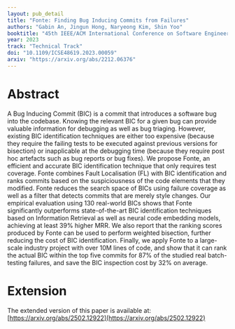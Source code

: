 ```yaml
---
layout: pub_detail
title: "Fonte: Finding Bug Inducing Commits from Failures"
authors: "Gabin An, Jingun Hong, Naryeong Kim, Shin Yoo"
booktitle: "45th IEEE/ACM International Conference on Software Engineering (ICSE'23)"
year: 2023
track: "Technical Track"
doi: "10.1109/ICSE48619.2023.00059"
arxiv: "https://arxiv.org/abs/2212.06376"
---
```


# Abstract

A Bug Inducing Commit (BIC) is a commit that introduces a software bug into the codebase. Knowing the relevant BIC for a given bug can provide valuable information for debugging as well as bug triaging. However, existing BIC identification techniques are either too expensive (because they require the failing tests to be executed against previous versions for bisection) or inapplicable at the debugging time (because they require post hoc artefacts such as bug reports or bug fixes). We propose Fonte, an efficient and accurate BIC identification technique that only requires test coverage. Fonte combines Fault Localisation (FL) with BIC identification and ranks commits based on the suspiciousness of the code elements that they modified. Fonte reduces the search space of BICs using failure coverage as well as a filter that detects commits that are merely style changes. Our empirical evaluation using 130 real-world BICs shows that Fonte significantly outperforms state-of-the-art BIC identification techniques based on Information Retrieval as well as neural code embedding models, achieving at least 39% higher MRR. We also report that the ranking scores produced by Fonte can be used to perform weighted bisection, further reducing the cost of BIC identification. Finally, we apply Fonte to a large-scale industry project with over 10M lines of code, and show that it can rank the actual BIC within the top five commits for 87% of the studied real batch-testing failures, and save the BIC inspection cost by 32% on average.

# Extension

The extended version of this paper is available at: [https://arxiv.org/abs/2502.12922](https://arxiv.org/abs/2502.12922)